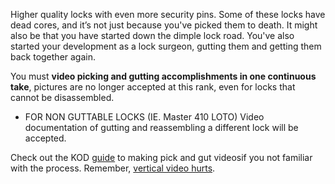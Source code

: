 Higher quality locks with even more security pins. Some of these locks have 
dead cores, and it’s not just because you've picked them to death. It might 
also be that you have started down the dimple lock road. You've also started 
your development as a lock surgeon, gutting them and getting them back 
together again.

You must **video picking and gutting accomplishments in one continuous take**, 
pictures are no longer accepted at this rank, even for locks that cannot be 
disassembled.

-   FOR NON GUTTABLE LOCKS (IE. Master 410 LOTO) Video documentation of 
gutting and reassembling a different lock will be accepted.

Check out the KOD [guide](https://youtu.be/gcekRz-7If8) to making pick and 
gut videosif you not familiar with the process. Remember,
[vertical video hurts](https://www.youtube.com/watch?v=dechvhb0Meo).
